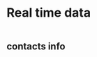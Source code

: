 

<html>
 <div class="sixteen wide computer column">
  <div class="ui stackable grid">
   <div class="twelve wide computer column">
     <h1>Real time data</h1>
      <div class="four wide computer column sidebar">
       <h2>contacts info</h2>  
    </div>
   </div>
  </div>
 </div>
</html>
